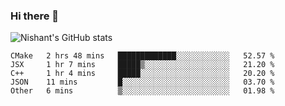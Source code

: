 ### Hi there 👋

<!--
**phoenixx1/phoenixx1** is a ✨ _special_ ✨ repository because its `README.md` (this file) appears on your GitHub profile.

Here are some ideas to get you started:

- 🔭 I’m currently working on ...
- 🌱 I’m currently learning ...
- 👯 I’m looking to collaborate on ...
- 🤔 I’m looking for help with ...
- 💬 Ask me about ...
- 📫 How to reach me: ...
- 😄 Pronouns: ...
- ⚡ Fun fact: ...
-->

![Nishant's GitHub stats](https://github-readme-stats.vercel.app/api?username=phoenixx1&count_private=true)   
<!--START_SECTION:waka-->
```text
CMake   2 hrs 48 mins   █████████████░░░░░░░░░░░░   52.57 % 
JSX     1 hr 7 mins     █████▒░░░░░░░░░░░░░░░░░░░   21.20 % 
C++     1 hr 4 mins     █████░░░░░░░░░░░░░░░░░░░░   20.20 % 
JSON    11 mins         █░░░░░░░░░░░░░░░░░░░░░░░░   03.70 % 
Other   6 mins          ▒░░░░░░░░░░░░░░░░░░░░░░░░   01.98 % 
```
<!--END_SECTION:waka-->
